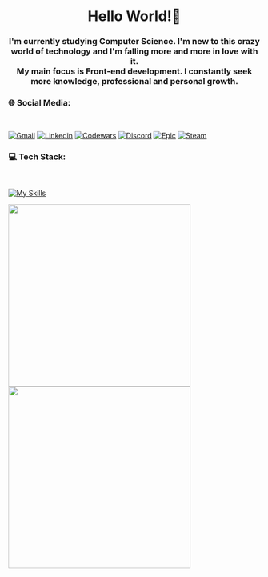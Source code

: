 <h1 align="center">Hello World!👋</h1>
<h3 align="center">I'm currently studying Computer Science. I'm new to this crazy world of technology and I'm falling more and more in love with it. <br> My main focus is Front-end development.
I constantly seek more knowledge, professional and personal growth.</h3>




### 🌐 Social Media:
<br>

[![Gmail](https://img.shields.io/badge/Gmail-D14836?style=for-the-badge&logo=gmail&logoColor=white)](mailto:suzaane97@gmail.com)
[![Linkedin](https://img.shields.io/badge/LinkedIn-0077B5?style=for-the-badge&logo=linkedin&logoColor=white)](https://www.linkedin.com/in/maria-suzane-712b4b282/)
[![Codewars](https://img.shields.io/badge/Codewars-B1361E?style=for-the-badge&logo=Codewars&logoColor=white)](https://www.codewars.com/users/sdesuzane)
[![Discord](https://img.shields.io/badge/Discord-5865F2?style=for-the-badge&logo=discord&logoColor=white)](https://discord.com/channels/@me/860547649815052319)
[![Epic](https://img.shields.io/badge/Epic%20Games-313131?style=for-the-badge&logo=Epic%20Games&logoColor=white)](https://store.epicgames.com/pt-BR/u/cb6346446adf49058b96af63e57e2ed3)
[![Steam](https://img.shields.io/badge/Steam-000000?style=for-the-badge&logo=steam&logoColor=white)](https://steamcommunity.com/id/sdesuzane/)

### 💻 Tech Stack:
<br>

[![My Skills](https://skillicons.dev/icons?i=javascript,css,html,git,nodejs,react,vue,angular,vscode&theme=dark)](https://skillicons.dev)
<br>

<img src="https://github-readme-stats.vercel.app/api?username=sdesuzane&theme=transparent&show_icons=true&hide_border=true"  width="364px" /><img src="https://github-readme-streak-stats.herokuapp.com/?user=sdesuzane&theme=transparent&hide_border=true"  width="364px"/>
